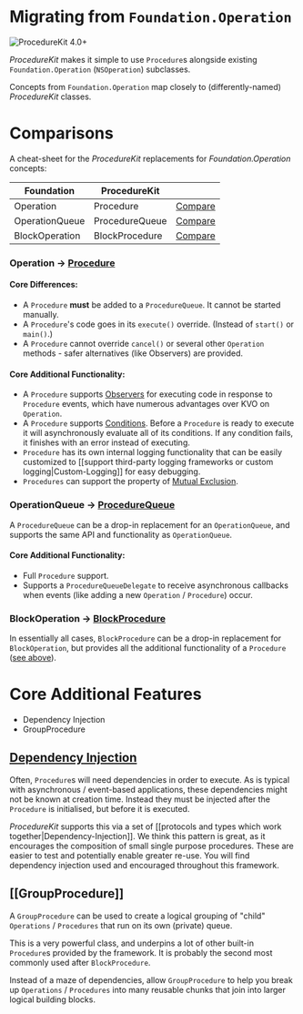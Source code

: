 # Migrating from `Foundation.Operation`

![ProcedureKit 4.0+](https://img.shields.io/badge/ProcedureKit-4.0⁺-blue.svg)

_ProcedureKit_ makes it simple to use `Procedure`s alongside existing `Foundation.Operation` (`NSOperation`) subclasses.

Concepts from `Foundation.Operation` map closely to (differently-named) _ProcedureKit_ classes.

# Comparisons

A cheat-sheet for the _ProcedureKit_ replacements for _Foundation.Operation_ concepts:

| Foundation     | ProcedureKit   |             |
|----------------|----------------|:--------------------------:|
| Operation      | Procedure      | [Compare](#operation--procedure)  |
| OperationQueue | ProcedureQueue | [Compare](#operationqueue--procedurequeue) |
| BlockOperation | BlockProcedure | [Compare](#blockoperation--blockprocedure) |

### Operation → [Procedure](Procedure.html)

#### Core Differences:
- A `Procedure` **must** be added to a `ProcedureQueue`. It cannot be started manually.
- A `Procedure`'s code goes in its `execute()` override. (Instead of `start()` or `main()`.)
- A `Procedure` cannot override `cancel()` or several other `Operation` methods - safer alternatives (like Observers) are provided.

#### Core Additional Functionality:
- A `Procedure` supports [Observers](Observers.html) for executing code in response to `Procedure` events, which have numerous advantages over KVO on `Operation`.
- A `Procedure` supports [Conditions](Conditions.html). Before a `Procedure` is ready to execute it will asynchronously evaluate all of its conditions. If any condition fails, it finishes with an error instead of executing.
- `Procedure` has its own internal logging functionality that can be easily customized to [[support third-party logging frameworks or custom logging|Custom-Logging]] for easy debugging.
- `Procedures` can support the property of [Mutual Exclusion](Mutual-Exclusion.html).

### OperationQueue → [ProcedureQueue](ProcedureQueue.html)

A `ProcedureQueue` can be a drop-in replacement for an `OperationQueue`, and supports the same API and functionality as `OperationQueue`.

#### Core Additional Functionality:
- Full `Procedure` support.
- Supports a `ProcedureQueueDelegate` to receive asynchronous callbacks when events (like adding a new `Operation` / `Procedure`) occur.

### BlockOperation → [BlockProcedure](BlockProcedure.html)

In essentially all cases, `BlockProcedure` can be a drop-in replacement for `BlockOperation`, but provides all the additional functionality of a `Procedure` ([see above](#operation--procedure)).

# Core Additional Features

- Dependency Injection
- GroupProcedure

## [Dependency Injection](Dependency-Injection.html)

Often, `Procedure`s will need dependencies in order to execute. As is typical with asynchronous / event-based applications, these dependencies might not be known at creation time. Instead they must be injected after the `Procedure` is initialised, but before it is executed.

_ProcedureKit_ supports this via a set of [[protocols and types which work together|Dependency-Injection]]. We think this pattern is great, as it encourages the composition of small single purpose procedures. These are easier to test and potentially enable greater re-use. You will find dependency injection used and encouraged throughout this framework.

## [[GroupProcedure]]

A `GroupProcedure` can be used to create a logical grouping of "child" `Operations` / `Procedures` that run on its own (private) queue.

This is a very powerful class, and underpins a lot of other built-in `Procedure`s provided by the framework. It is probably the second most commonly used after `BlockProcedure`.

Instead of a maze of dependencies, allow `GroupProcedure` to help you break up `Operations` / `Procedures` into many reusable chunks that join into larger logical building blocks.
